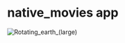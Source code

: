 # native_movies app 

![Rotating_earth_(large)](https://user-images.githubusercontent.com/54024811/179200667-6c90ab38-ebdd-47b0-ba13-5b0388902a03.gif)
